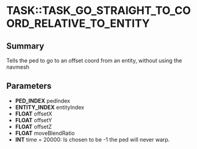 # TASK::TASK_GO_STRAIGHT_TO_COORD_RELATIVE_TO_ENTITY

## Summary
Tells the ped to go to an offset coord from an entity, without using the navmesh

## Parameters
* **PED_INDEX** pedIndex
* **ENTITY_INDEX** entityIndex
* **FLOAT** offsetX
* **FLOAT** offsetY
* **FLOAT** offsetZ
* **FLOAT** moveBlendRatio
* **INT** time = 20000: Is chosen to be -1 the ped will never warp.